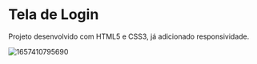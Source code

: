 # Tela de Login

Projeto desenvolvido com HTML5 e CSS3, já adicionado responsividade.

![1657410795690](https://user-images.githubusercontent.com/84602895/178126212-acfa28a2-dc1e-4d58-9d09-f2bba000c9c6.png)

